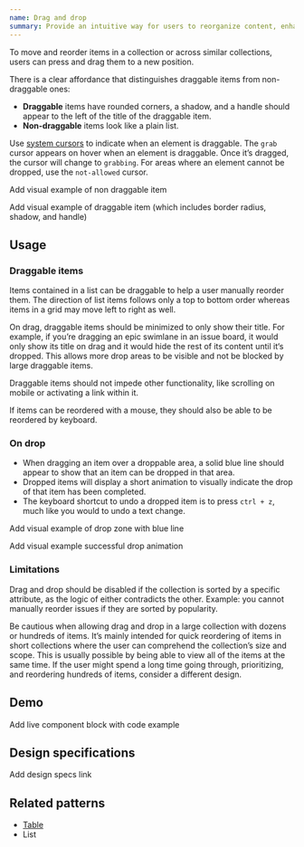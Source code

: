 ```yaml
---
name: Drag and drop
summary: Provide an intuitive way for users to reorganize content, enhancing control over layout and order.
---
```


To move and reorder items in a collection or across similar collections, users can press and drag them to a new position.

There is a clear affordance that distinguishes draggable items from non-draggable ones:

- **Draggable** items have rounded corners, a shadow, and a handle should appear to the left of the title of the draggable item.
- **Non-draggable** items look like a plain list.

Use [system cursors](/usability/affordance#cursors) to indicate when an element is draggable. The `grab` cursor appears on hover when an element is draggable. Once it’s dragged, the cursor will change to `grabbing`. For areas where an element cannot be dropped, use the `not-allowed` cursor.

<todo>Add visual example of non draggable item</todo>

<todo>Add visual example of draggable item (which includes border radius, shadow, and handle)</todo>

## Usage

### Draggable items

Items contained in a list can be draggable to help a user manually reorder them. The direction of list items follows only a top to bottom order whereas items in a grid may move left to right as well.

On drag, draggable items should be minimized to only show their title. For example, if you’re dragging an epic swimlane in an issue board, it would only show its title on drag and it would hide the rest of its content until it‘s dropped. This allows more drop areas to be visible and not be blocked by large draggable items.

Draggable items should not impede other functionality, like scrolling on mobile or activating a link within it.

If items can be reordered with a mouse, they should also be able to be reordered by keyboard.

### On drop

- When dragging an item over a droppable area, a solid blue line should appear to show that an item can be dropped in that area.
- Dropped items will display a short animation to visually indicate the drop of that item has been completed.
- The keyboard shortcut to undo a dropped item is to press `ctrl + z`, much like you would to undo a text change.

<todo>Add visual example of drop zone with blue line</todo>

<todo>Add visual example successful drop animation</todo>

### Limitations

Drag and drop should be disabled if the collection is sorted by a specific attribute, as the logic of either contradicts the other. Example: you cannot manually reorder issues if they are sorted by popularity.

Be cautious when allowing drag and drop in a large collection with dozens or hundreds of items. It’s mainly intended for quick reordering of items in short collections where the user can comprehend the collection’s size and scope. This is usually possible by being able to view all of the items at the same time. If the user might spend a long time going through, prioritizing, and reordering hundreds of items, consider a different design.

## Demo

<todo>Add live component block with code example</todo>

## Design specifications

<todo>Add design specs link</todo>

## Related patterns

- [Table](/components/table)
- List
